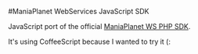 #ManiaPlanet WebServices JavaScript SDK

JavaScript port of the official [ManiaPlanet WS PHP SDK](http://code.google.com/p/maniaplanet-ws-sdk/).

It's using CoffeeScript because I wanted to try it (:

